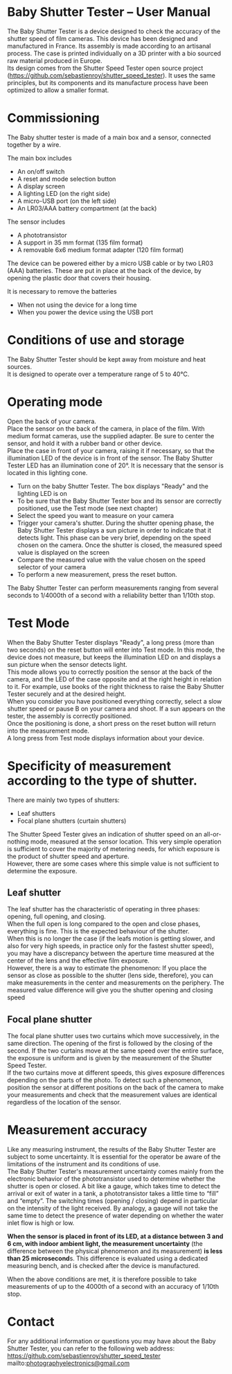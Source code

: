 # Baby Shutter Tester – User Manual  

The Baby Shutter Tester is a device designed to check the accuracy of the shutter speed of film cameras.
This device has been designed and manufactured in France. Its assembly is made according to an artisanal process. The case is printed individually on a 3D printer with a bio sourced raw material produced in Europe.  
Its design comes from the Shutter Speed Tester open source project (https://github.com/sebastienroy/shutter_speed_tester). It uses the same principles, but its components and its manufacture process have been optimized to allow a smaller format.  
# Commissioning
The Baby shutter tester is made of a main box and a sensor, connected together by a wire.  

The main box includes
- An on/off switch
- A reset and mode selection button
- A display screen
- A lighting LED (on the right side)
- A micro-USB port (on the left side)
- An LR03/AAA battery compartment (at the back)


The sensor includes  
- A phototransistor
- A support in 35 mm format (135 film format)
- A removable 6x6 medium format adapter (120 film format)  

The device can be powered either by a micro USB cable or by two LR03 (AAA) batteries. These are put in place at the back of the device, by opening the plastic door that covers their housing.  

It is necessary to remove the batteries  
- When not using the device for a long time
- When you power the device using the USB port  

# Conditions of use and storage  

The Baby Shutter Tester should be kept away from moisture and heat sources.  
It is designed to operate over a temperature range of 5 to 40°C.  

# Operating mode  

Open the back of your camera.  
Place the sensor on the back of the camera, in place of the film. With medium format cameras, use the supplied adapter. Be sure to center the sensor, and hold it with a rubber band or other device.  
Place the case in front of your camera, raising it if necessary, so that the illumination LED of the device is in front of the sensor. The Baby Shutter Tester LED has an illumination cone of 20°. It is necessary that the sensor is located in this lighting cone.  
- Turn on the baby Shutter Tester. The box displays "Ready" and the lighting LED is on
- To be sure that the Baby Shutter Tester box and its sensor are correctly positioned, use the Test mode (see next chapter)
- Select the speed you want to measure on your camera
- Trigger your camera's shutter. During the shutter opening phase, the Baby Shutter Tester displays a sun picture in order to indicate that it detects light. This phase can be very brief, depending on the speed chosen on the camera. Once the shutter is closed, the measured speed value is displayed on the screen
- Compare the measured value with the value chosen on the speed selector of your camera
- To perform a new measurement, press the reset button.  

The Baby Shutter Tester can perform measurements ranging from several seconds to 1/4000th of a second with a reliability better than 1/10th stop.  

# Test Mode  

When the Baby Shutter Tester displays "Ready", a long press (more than two seconds) on the reset button will enter into Test mode. In this mode, the device does not measure, but keeps the illumination LED on and displays a sun picture when the sensor detects light.  
This mode allows you to correctly position the sensor at the back of the camera, and the LED of the case opposite and at the right height in relation to it. For example, use books of the right thickness to raise the Baby Shutter Tester securely and at the desired height.  
When you consider you have positioned everything correctly, select a slow shutter speed or pause B on your camera and shoot. If a sun appears on the tester, the assembly is correctly positioned.  
Once the positioning is done, a short press on the reset button will return into the measurement mode.  
A long press from Test mode displays information about your device.  

# Specificity of measurement according to the type of shutter.  

There are mainly two types of shutters:  
- Leaf shutters
- Focal plane shutters (curtain shutters)  

The Shutter Speed Tester gives an indication of shutter speed on an all-or-nothing mode, measured at the sensor location. This very simple operation is sufficient to cover the majority of metering needs, for which exposure is the product of shutter speed and aperture.  
However, there are some cases where this simple value is not sufficient to determine the exposure.  

## Leaf shutter  

The leaf shutter has the characteristic of operating in three phases: opening, full opening, and closing.  
When the full open is long compared to the open and close phases, everything is fine. This is the expected behaviour of the shutter.  
When this is no longer the case (if the leafs motion is getting slower, and also for very high speeds, in practice only for the fastest shutter speed), you may have a discrepancy between the aperture time measured at the center of the lens and the effective film exposure.  
However, there is a way to estimate the phenomenon: If you place the sensor as close as possible to the shutter (lens side, therefore), you can make measurements in the center and measurements on the periphery. The measured value difference will give you the shutter opening and closing speed  

## Focal plane shutter  

The focal plane shutter uses two curtains which move successively, in the same direction. The opening of the first is followed by the closing of the second. If the two curtains move at the same speed over the entire surface, the exposure is uniform and is given by the measurement of the Shutter Speed Tester.  
If the two curtains move at different speeds, this gives exposure differences depending on the parts of the photo. To detect such a phenomenon, position the sensor at different positions on the back of the camera to make your measurements and check that the measurement values are identical regardless of the location of the sensor.  

# Measurement accuracy

Like any measuring instrument, the results of the Baby Shutter Tester are subject to some uncertainty. It is essential for the operator be aware of the limitations of the instrument and its conditions of use.  
The Baby Shutter Tester's measurement uncertainty comes mainly from the electronic behavior of the phototransistor used to determine whether the shutter is open or closed. A bit like a gauge, which takes time to detect the arrival or exit of water in a tank, a phototransistor takes a little time to “fill” and “empty”. The switching times (opening / closing) depend in particular on the intensity of the light received. By analogy, a gauge will not take the same time to detect the presence of water depending on whether the water inlet flow is high or low.  

**When the sensor is placed in front of its LED, at a distance between 3 and 6 cm, with indoor ambient light, the measurement uncertainty** (the difference between the physical phenomenon and its measurement) **is less than 25 microsecond**s. This difference is evaluated using a dedicated measuring bench, and is checked after the device is manufactured.  

When the above conditions are met, it is therefore possible to take measurements of up to the 4000th of a second with an accuracy of 1/10th stop.

# Contact
For any additional information or questions you may have about the Baby Shutter Tester, you can refer to the following web address:  
https://github.com/sebastienroy/shutter_speed_tester  
mailto:photographyelectronics@gmail.com
